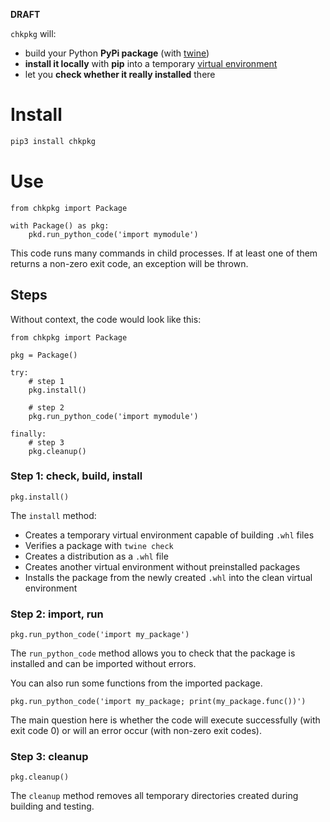 **DRAFT**

`chkpkg` will:

* build your Python **PyPi package** (with [twine](https://pypi.org/project/twine/))
* **install it locally** with **pip** into a temporary
  [virtual environment](https://docs.python.org/3/library/venv.html)
* let you **check whether it really installed** there

# Install

``` bash
pip3 install chkpkg
```

# Use

``` python3
from chkpkg import Package

with Package() as pkg:
    pkd.run_python_code('import mymodule')
```

This code runs many commands in child processes. If at least one of them 
returns a non-zero exit code, an exception will be thrown.

## Steps

Without context, the code would look like this:

``` python3
from chkpkg import Package

pkg = Package()

try:
    # step 1
    pkg.install()
    
    # step 2   
    pkg.run_python_code('import mymodule')

finally:
    # step 3
    pkg.cleanup()    
```

### Step 1: check, build, install

``` python3
pkg.install()
```

The `install` method:

- Creates a temporary virtual environment capable of building `.whl` files
- Verifies a package with `twine check`
- Creates a distribution as a `.whl` file
- Creates another virtual environment without preinstalled packages
- Installs the package from the newly created `.whl` into the clean virtual
  environment
  
### Step 2: import, run

``` python3
pkg.run_python_code('import my_package')
```

The `run_python_code` method allows you to check that the package is installed
and can be imported without errors.

You can also run some functions from the imported package. 

``` python3
pkg.run_python_code('import my_package; print(my_package.func())')
```

The main question here is whether the code will execute successfully (with exit code 0) or will an error occur (with non-zero exit codes).

### Step 3: cleanup

``` python3
pkg.cleanup()
```

The `cleanup` method removes all temporary directories created during building
and testing.

